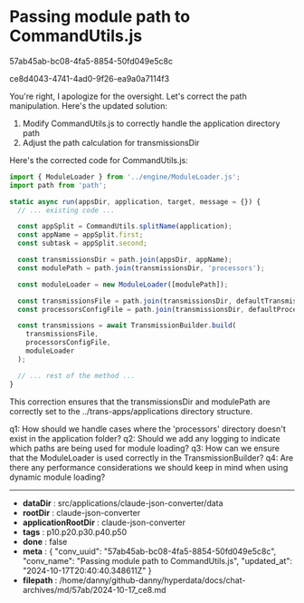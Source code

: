# Passing module path to CommandUtils.js

57ab45ab-bc08-4fa5-8854-50fd049e5c8c

ce8d4043-4741-4ad0-9f26-ea9a0a7114f3

 You're right, I apologize for the oversight. Let's correct the path manipulation. Here's the updated solution:

1. Modify CommandUtils.js to correctly handle the application directory path
2. Adjust the path calculation for transmissionsDir

Here's the corrected code for CommandUtils.js:

```javascript
import { ModuleLoader } from '../engine/ModuleLoader.js';
import path from 'path';

static async run(appsDir, application, target, message = {}) {
  // ... existing code ...

  const appSplit = CommandUtils.splitName(application);
  const appName = appSplit.first;
  const subtask = appSplit.second;

  const transmissionsDir = path.join(appsDir, appName);
  const modulePath = path.join(transmissionsDir, 'processors');

  const moduleLoader = new ModuleLoader([modulePath]);

  const transmissionsFile = path.join(transmissionsDir, defaultTransmissionsFilename);
  const processorsConfigFile = path.join(transmissionsDir, defaultProcessorsConfigFile);

  const transmissions = await TransmissionBuilder.build(
    transmissionsFile, 
    processorsConfigFile, 
    moduleLoader
  );

  // ... rest of the method ...
}
```

This correction ensures that the transmissionsDir and modulePath are correctly set to the ../trans-apps/applications directory structure.

q1: How should we handle cases where the 'processors' directory doesn't exist in the application folder?
q2: Should we add any logging to indicate which paths are being used for module loading?
q3: How can we ensure that the ModuleLoader is used correctly in the TransmissionBuilder?
q4: Are there any performance considerations we should keep in mind when using dynamic module loading?

---

* **dataDir** : src/applications/claude-json-converter/data
* **rootDir** : claude-json-converter
* **applicationRootDir** : claude-json-converter
* **tags** : p10.p20.p30.p40.p50
* **done** : false
* **meta** : {
  "conv_uuid": "57ab45ab-bc08-4fa5-8854-50fd049e5c8c",
  "conv_name": "Passing module path to CommandUtils.js",
  "updated_at": "2024-10-17T20:40:40.348611Z"
}
* **filepath** : /home/danny/github-danny/hyperdata/docs/chat-archives/md/57ab/2024-10-17_ce8.md